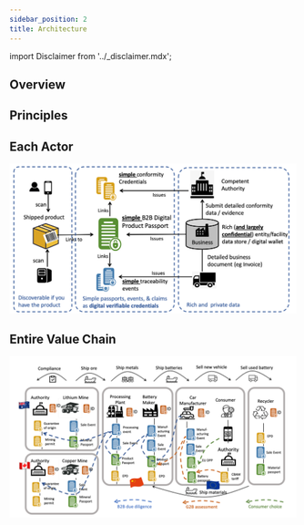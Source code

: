 ```yaml
---
sidebar_position: 2
title: Architecture
---
```


import Disclaimer from '../\_disclaimer.mdx';

<Disclaimer />

## Overview


## Principles


## Each Actor

![Architecture for issuer](Architecture-actor.png)

## Entire Value Chain

![Architecture for verifier](Architecture-chain.png)

